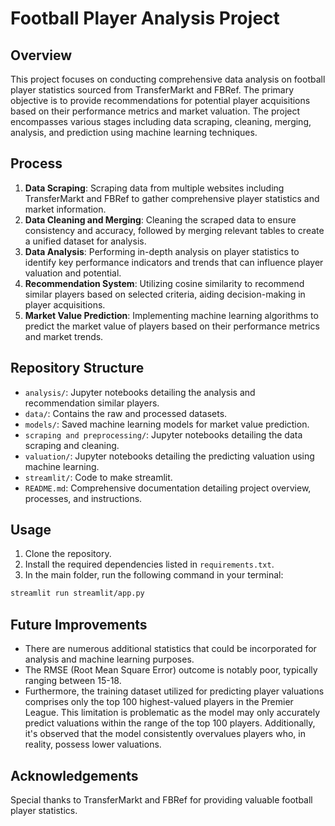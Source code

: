 # Football Player Analysis Project

## Overview
This project focuses on conducting comprehensive data analysis on football player statistics sourced from TransferMarkt and FBRef. The primary objective is to provide recommendations for potential player acquisitions based on their performance metrics and market valuation. The project encompasses various stages including data scraping, cleaning, merging, analysis, and prediction using machine learning techniques.

## Process
1. **Data Scraping**: Scraping data from multiple websites including TransferMarkt and FBRef to gather comprehensive player statistics and market information.
2. **Data Cleaning and Merging**: Cleaning the scraped data to ensure consistency and accuracy, followed by merging relevant tables to create a unified dataset for analysis.
3. **Data Analysis**: Performing in-depth analysis on player statistics to identify key performance indicators and trends that can influence player valuation and potential.
4. **Recommendation System**: Utilizing cosine similarity to recommend similar players based on selected criteria, aiding decision-making in player acquisitions.
5. **Market Value Prediction**: Implementing machine learning algorithms to predict the market value of players based on their performance metrics and market trends.

## Repository Structure
- `analysis/`: Jupyter notebooks detailing the analysis and recommendation similar players.
- `data/`: Contains the raw and processed datasets.
- `models/`: Saved machine learning models for market value prediction.
- `scraping and preprocessing/`: Jupyter notebooks detailing the data scraping and cleaning.
- `valuation/`: Jupyter notebooks detailing the predicting valuation using machine learning.
- `streamlit/`: Code to make streamlit.
- `README.md`: Comprehensive documentation detailing project overview, processes, and instructions.

## Usage
1. Clone the repository.
2. Install the required dependencies listed in `requirements.txt`.
3. In the main folder, run the following command in your terminal:

```bash
streamlit run streamlit/app.py
```

## Future Improvements
- There are numerous additional statistics that could be incorporated for analysis and machine learning purposes.
- The RMSE (Root Mean Square Error) outcome is notably poor, typically ranging between 15-18.
- Furthermore, the training dataset utilized for predicting player valuations comprises only the top 100 highest-valued players in the Premier League. This limitation is problematic as the model may only accurately predict valuations within the range of the top 100 players. Additionally, it's observed that the model consistently overvalues players who, in reality, possess lower valuations.

## Acknowledgements
Special thanks to TransferMarkt and FBRef for providing valuable football player statistics.
